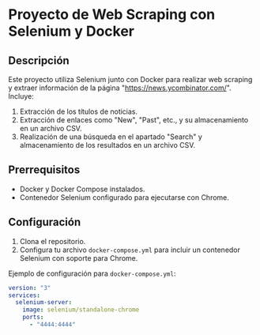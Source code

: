 # Proyecto de Web Scraping con Selenium y Docker

## Descripción
Este proyecto utiliza Selenium junto con Docker para realizar web scraping y extraer información de la página "https://news.ycombinator.com/". Incluye:

1. Extracción de los títulos de noticias.
2. Extracción de enlaces como "New", "Past", etc., y su almacenamiento en un archivo CSV.
3. Realización de una búsqueda en el apartado "Search" y almacenamiento de los resultados en un archivo CSV.

## Prerrequisitos
- Docker y Docker Compose instalados.
- Contenedor Selenium configurado para ejecutarse con Chrome.

## Configuración
1. Clona el repositorio.
2. Configura tu archivo `docker-compose.yml` para incluir un contenedor Selenium con soporte para Chrome.

Ejemplo de configuración para `docker-compose.yml`:
```yaml
version: "3"
services:
  selenium-server:
    image: selenium/standalone-chrome
    ports:
      - "4444:4444"

